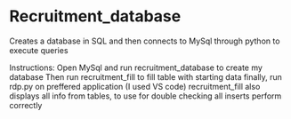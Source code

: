 # Recruitment_database
Creates a database in SQL and then connects to MySql through python to execute queries

Instructions:
Open MySql and run recruitment_database to create my database
Then run recruitment_fill to fill table with starting data
finally, run rdp.py on preffered application (I used VS code)
recruitment_fill also displays all info from tables, to use for double
checking all inserts perform correctly
